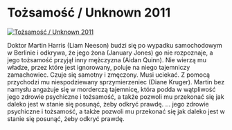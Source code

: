 Tożsamość / Unknown 2011 
=============
[![Tożsamość / Unknown 2011 ](http://vidos.pl/images/player.gif)](http://vidos.pl/tozsamosc-unknown-2011)

 Doktor Martin Harris (Liam Neeson) budzi się po wypadku samochodowym w Berlinie i odkrywa, że jego żona (January Jones) go nie rozpoznaje, a jego tożsamość przyjął inny mężczyzna (Aidan Quinn). Nie wierzą mu władze, przez które jest ignorowany, poluje na niego tajemniczy zamachowiec. Czuje się samotny i zmęczony. Musi uciekać. Z pomocą przychodzi mu niespodziewany sprzymierzeniec (Diane Kruger). Martin bez namysłu angażuje się w morderczą tajemnicę, która podda w wątpliwość jego zdrowie psychiczne i tożsamość, a także pozwoli mu przekonać się jak daleko jest w stanie się posunąć, żeby odkryć prawdę.  ... jego zdrowie psychiczne i tożsamość, a także pozwoli mu przekonać się jak daleko jest w stanie się posunąć, żeby odkryć prawdę.
